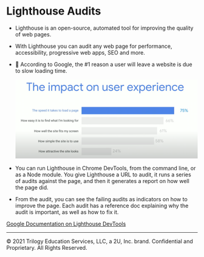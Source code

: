# Lighthouse Audits

* Lighthouse is an open-source, automated tool for improving the quality of web pages.

* With Lighthouse you can audit any web page for performance, accessibility, progressive web apps, SEO and more.

* 🔑 According to Google, the #1 reason a user will leave a website is due to slow loading time.

  ![The most important metric for user retention is page loading time.](./assets/speed-impact.png)

* You can run Lighthouse in Chrome DevTools, from the command line, or as a Node module. You give Lighthouse a URL to audit, it runs a series of audits against the page, and then it generates a report on how well the page did. 
  
* From the audit, you can see the failing audits as indicators on how to improve the page. Each audit has a reference doc explaining why the audit is important, as well as how to fix it.

[Google Documentation on Lighthouse DevTools](https://developers.google.com/web/tools/lighthouse#devtools)

---
© 2021 Trilogy Education Services, LLC, a 2U, Inc. brand. Confidential and Proprietary. All Rights Reserved.
